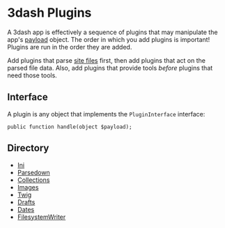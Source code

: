# 3dash Plugins

A 3dash app is effectively a sequence of plugins that may manipulate 
the app's [payload](./payload.md) object. The order in which you add 
plugins is important! Plugins are run in the order they are added.

Add plugins that parse [site files](./files.md) first, then add plugins 
that act on the parsed file data. Also, add plugins that provide tools 
_before_ plugins that need those tools.

## Interface

A plugin is any object that implements the `PluginInterface` interface:

```
public function handle(object $payload);
```

## Directory

* [Ini](./plugins/ini.md)
* [Parsedown](./plugins/parsedown.md)
* [Collections](./plugins/collections.md)
* [Images](./plugins/images.md)
* [Twig](./plugins/twig.md)
* [Drafts](./plugins/drafts.md)
* [Dates](./plugins/dates.md)
* [FilesystemWriter](./plugins/filesystem-writer.md)
